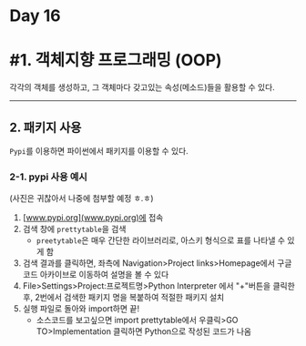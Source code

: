 # Day 16

# #1. 객체지향 프로그래밍 (OOP)
각각의 객체를 생성하고, 그 객체마다 갖고있는 속성(메소드)들을 활용할 수 있다.  

---
## 2. 패키지 사용
`Pypi`를 이용하면 파이썬에서 패키지를 이용할 수 있다.  

### 2-1. pypi 사용 예시
(사진은 귀찮아서 나중에 첨부할 예정 ㅎ.ㅎ)
1. [www.pypi.org](www.pypi.org)에 접속  
2. 검색 창에 `prettytable`을 검색 
    - `preetytable`은 매우 간단한 라이브러리로, 아스키 형식으로 표를 나타낼 수 있게 함  
3. 검색 결과를 클릭하면, 좌측에 Navigation>Project links>Homepage에서 구글 코드 아카이브로 이동하여 설명을 볼 수 있다  
4. File>Settings>Project:프로젝트명>Python Interpreter 에서 "+"버튼을 클릭한 후, 2번에서 검색한 패키지 명을 복붙하여 적절한 패키지 설치
5. 실행 파일로 돌아와 import하면 끝!
   - 소스코드를 보고싶으면 import prettytable에서 우클릭>GO TO>Implementation 클릭하면 Python으로 작성된 코드가 나옴
